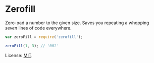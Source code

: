 # Zerofill #

Zero-pad a number to the given size. Saves you repeating a whopping _seven_ lines of code everywhere.

```javascript
var zeroFill = require('zerofill');

zeroFill(1, 3); // '001'
```

License: [MIT](http://mattcg.mit-license.org/).
